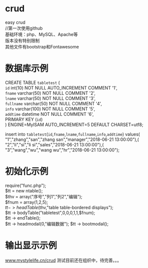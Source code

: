 # crud
easy crud<br>
//第一次使用github<br>
基础环境：php、MySQL、Apache等<br>
版本没有特别限制<br>
其他文件有bootstrap和Fontawesome

# 数据库示例
CREATE TABLE `tabletest` (<br>
  `id` int(10) NOT NULL AUTO_INCREMENT COMMENT '1',<br>
  `fname` varchar(50) NOT NULL COMMENT '2',<br>
  `lname` varchar(50) NOT NULL COMMENT '3',<br>
  `fullname` varchar(50) NOT NULL COMMENT '4',<br>
  `info` varchar(100) NOT NULL COMMENT '5',<br>
  `addtime` datetime NOT NULL COMMENT '6',<br>
  PRIMARY KEY (`id`)<br>
) ENGINE=MyISAM AUTO_INCREMENT=5 DEFAULT CHARSET=utf8;<br>

insert into `tabletest`(`id`,`fname`,`lname`,`fullname`,`info`,`addtime`) values(<br>
"1","zhang","san","zhang san","manager","2018-06-21 13:00:00"),(<br>
"2","li","si","li si","sales","2018-06-21 13:00:00"),(<br>
"3","wang","wu","wang wu","hr","2018-06-21 13:00:00");<br>

# 初始化示例
require("func.php");<br>
	$tt = new ntable();<br>
	$thv = array("序号","列1","列2","编辑");<br>
	$fnum = array(1,2,5);<br>
	$tt -> headTable($thv,"table table-bordered displays");<br>
	$tt -> bodyTable("tabletest",0,0,0,1,1,$fnum);<br>
	$tt -> endTable();<br>
	$tt -> headmodal(0,"编辑数据");
	$tt -> bootmodal();

# 输出显示示例
www.mystylelife.cn/crud
测试目前还在组织中，待完善。。。
